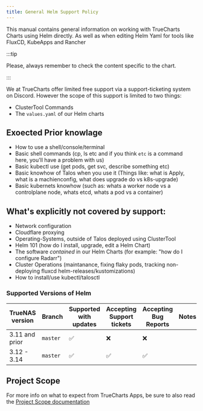 ```yaml
---
title: General Helm Support Policy
---
```


This manual contains general information on working with TrueCharts Charts using Helm directly.
As well as when editing Helm Yaml for tools like FluxCD, KubeApps and Rancher

:::tip

Please, always remember to check the content specific to the chart.

:::

We at TrueCharts offer limited free support via a support-ticketing system on Discord.
However the scope of this support is limited to two things:

- ClusterTool Commands
- The `values.yaml` of our Helm charts

## Exoected Prior knowlage

- How to use a shell/console/terminal
- Basic shell commands (cp, ls etc and if you think `etc` is a command here, you'll have a problem with us)
- Basic kubectl use (get pods, get svc, describe something etc)
- Basic knowhow of Talos when you use it (Things like: what is Apply, what is a machienconfig, what does upgrade do vs k8s-upgrade)
- Basic kubernets knowhow (such as: whats a worker node vs a controlplane node, whats etcd, whats a pod vs a container)

## What's explicitly not covered by support:

- Network configuration
- Cloudflare proxying
- Operating-Systems, outside of Talos deployed using ClusterTool
- Helm 101 (how do I install, upgrade, edit a Helm Chart)
- The software *contained* in our Helm Charts (for example: "how do I configure Radarr")
- Cluster Operations (maintanance, fixing flaky pods, tracking non-deploying fluxcd helm-releases/kustomizations)
- How to install/use kubectl/talosctl


### Supported Versions of Helm

| TrueNAS version | Branch   | Supported with updates | Accepting Support tickets | Accepting Bug Reports | Notes |
| --------------- | -------- | ---------------------- | ------------------------- | --------------------- | ----- |
| 3.11 and prior  | `master` | ✅                     | ❌                        | ❌                    |       |
| 3.12 - 3.14     | `master` | ✅                     | ✅                        | ✅                    |       |

## Project Scope

For more info on what to expect from TrueCharts Apps, be sure to also read the [Project Scope documentation](/general/scope)
